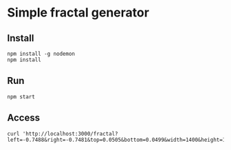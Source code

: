 # Simple fractal generator


## Install

```
npm install -g nodemon
npm install
```

## Run

```
npm start
```

## Access

```
curl 'http://localhost:3000/fractal?left=-0.7488&right=-0.7481&top=0.0505&bottom=0.0499&width=1400&height=1000&limit=20000'
```
